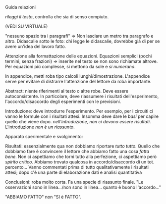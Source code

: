 Guida relazioni

_rileggi il testo_, controlla che sia di senso compiuto.

(VEDI SU VIRTUALE)

"nessuno spazio tra i paragrafi" => Non lasciare un metro tra paragrafo e altro.
Didascalie sotto le foto: chi legge le didascalie, dovrebbe già di per se avere un'idea del lavoro fatto.

Attenzione alla formattazione delle equazioni. Equazioni semplici (pochi termini, senza frazioni) => inserite nel testo se non sono richiamate altrove.
Per equazioni più complesse, si mettono da sole e _si numerano_.

In appendice, metti roba tipo calcoli lunghi/dimostrazione. L'appendice serve per evitare di distrarre l'attenzione del lettore da roba importante.

Abstract: niente riferimenti al testo o altre robe. Deve essere autoconsistente. In particolare, deve riassumere i risultati dell'esperimento, l'accordo/disaccordo degli esperimenti con le previsioni.

Introduzione: deve introdurre l'esperimento. Per esempio, per i circuiti ci vanno le formule con i risultati attesi. Insomma deve dare le _basi_ per capire quello che viene dopo.
_nell'introduzione, non ci devono essere risultati_. L'introduzione _non è un riassunto_.

Apparato sperimentale e svolgimento:

Risultati: essenzialmente qua non dobbiamo riportare _tutto tutto_. Quello che dobbiamo fare è convincere il lettore che abbiamo fatto una cosa _fatta bene_. Non ci aspettiamo che torni tutto alla perfezione, ci aspettiamo però _spirito critico_. Abbiamo trovato qualcosa in accordo/disaccordo di un tot. percento...
Vanno commentati prima di tutto qualitativamente i risultati attesi; dopo c'è una parte di elaborazione dati e analisi quantitativa

Conclusioni: roba molto corta. Fa una specie di riassunto finale. "Le osservazioni sono in linea.../non sono in linea... quanto è buono l'accordo..."

"ABBIAMO FATTO" non "SI è FATTO".